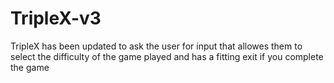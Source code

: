 # TripleX-v3
TripleX has been updated to ask the user for input that allowes them to select the difficulty of the game played and has a fitting exit if you complete the game
